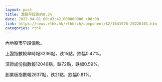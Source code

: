 ```yaml
---
layout: post
title: 滬股早段跌約0.5%
date: 2022-04-01 09:43:42.000000000 +08:00
link: https://news.rthk.hk/rthk/ch/component/k2/1641976-20220401.htm
categories: rthk
---
```


內地股市早段偏軟。

上證指數較早時報3236點，跌15點，跌幅0.47%。

深證成份指數報12046點，跌72點，跌幅0.59%。

創業板指數報2637點，跌21點，跌幅0.81%。
